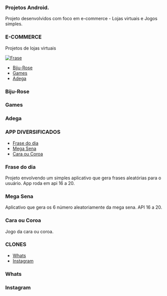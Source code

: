 ### Projetos Android.

Projeto desenvolvidos com foco em e-commerce - Lojas virtuais e Jogos simples.

### E-COMMERCE
Projetos de lojas virtuais

[![Frase]()](https://github.com/rafaelcarvalhocaetano/Studio-APP/tree/master/FrasesFeitas)

- [Biju-Rose ](#biju-rose)
- [Games ](#games)
- [Adega](#adega)

### Biju-Rose
### Games
### Adega

### APP DIVERSIFICADOS

- [Frase do dia](#frase-do-dia)
- [Mega Sena](#mega-sena)
- [Cara ou Coroa](#cara-ou-coroa)


### Frase do dia
  Projeto envolvendo um simples aplicativo que gera frases aleatórias para o usuário. App roda em api 16 a 20. 
### Mega Sena
  Aplicativo que gera os 6 número aleatoriamente da mega sena. API 16 a 20.
### Cara ou Coroa
  Jogo da cara ou coroa.


### CLONES
- [Whats](#whats)
- [Instagram](#instagram)
### Whats
### Instagram

